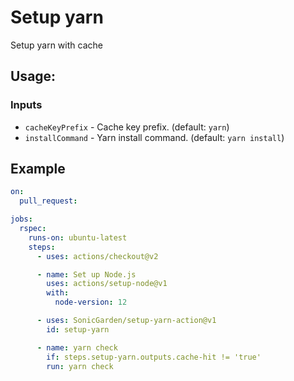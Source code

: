 # Setup yarn

Setup yarn with cache

## Usage:

### Inputs

- `cacheKeyPrefix` - Cache key prefix. (default: `yarn`)
- `installCommand` - Yarn install command. (default: `yarn install`)

## Example

```yaml
on:
  pull_request:

jobs:
  rspec:
    runs-on: ubuntu-latest
    steps:
      - uses: actions/checkout@v2

      - name: Set up Node.js
        uses: actions/setup-node@v1
        with:
          node-version: 12

      - uses: SonicGarden/setup-yarn-action@v1
        id: setup-yarn

      - name: yarn check
        if: steps.setup-yarn.outputs.cache-hit != 'true'
        run: yarn check
```
